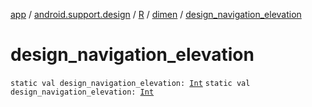 [app](../../../index.md) / [android.support.design](../../index.md) / [R](../index.md) / [dimen](index.md) / [design_navigation_elevation](.)

# design_navigation_elevation

`static val design_navigation_elevation: `[`Int`](https://kotlinlang.org/api/latest/jvm/stdlib/kotlin/-int/index.html)
`static val design_navigation_elevation: `[`Int`](https://kotlinlang.org/api/latest/jvm/stdlib/kotlin/-int/index.html)